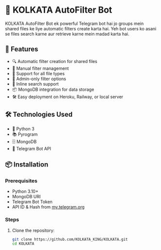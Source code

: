 # 🤖 KOLKATA AutoFilter Bot

KOLKATA AutoFilter Bot ek powerful Telegram bot hai jo groups mein shared files ke liye automatic filters create karta hai. Yeh bot users ko asani se files search karne aur retrieve karne mein madad karta hai.

## 🚀 Features

- 🔍 Automatic filter creation for shared files
- 🧠 Manual filter management
- 📁 Support for all file types
- 👥 Admin-only filter options
- 🔄 Inline search support
- 📦 MongoDB integration for data storage
- 🛠️ Easy deployment on Heroku, Railway, or local server

## 🛠️ Technologies Used

- 🐍 Python 3
- 📚 Pyrogram
- 🗄️ MongoDB
- 📡 Telegram Bot API

## 📦 Installation

### Prerequisites

- Python 3.10+
- MongoDB URI
- Telegram Bot Token
- API ID & Hash from [my.telegram.org](https://my.telegram.org)

### Steps

1. Clone the repository:

   ```bash
   git clone https://github.com/KOLKATA_KING/KOLKATA.git
   cd KOLKATA
